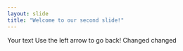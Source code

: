 ```yaml
---
layout: slide
title: "Welcome to our second slide!"
---
```

Your text
Use the left arrow to go back!
Changed changed
